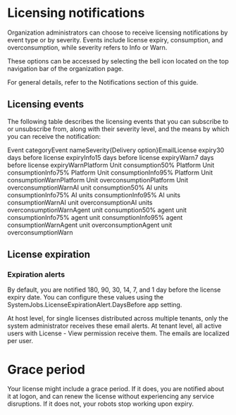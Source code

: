 ﻿# Licensing notifications

Organization administrators can choose to receive licensing notifications by event type or by severity. Events include license expiry, consumption, and overconsumption, while severity refers to Info or Warn.

These options can be accessed by selecting the bell  icon located on the top navigation bar of the organization page.

For general details, refer to the Notifications section of this guide.

## Licensing events

The following table describes the licensing events that you can subscribe to or unsubscribe from, along with their severity level, and the means by which you can receive the notification:

Event categoryEvent nameSeverity{Delivery option}EmailLicense expiry30 days before license expiryInfo15 days before license expiryWarn7 days before license expiryWarnPlatform Unit consumption50% Platform Unit consumptionInfo75% Platform Unit consumptionInfo95% Platform Unit consumptionWarnPlatform Unit overconsumptionPlatform Unit overconsumptionWarnAI unit consumption50% AI units consumptionInfo75% AI units consumptionInfo95% AI units consumptionWarnAI unit overconsumptionAI units overconsumptionWarnAgent unit consumption50% agent unit consumptionInfo75% agent unit consumptionInfo95% agent consumptionWarnAgent unit overconsumptionAgent unit overconsumptionWarn


## License expiration




### Expiration alerts

By default, you are notified 180, 90, 30, 14, 7, and 1 day before the license expiry date. You can configure these values using the SystemJobs.LicenseExpirationAlert.DaysBefore app setting.

At host level, for single licenses distributed across multiple tenants, only the system administrator receives these email alerts. At tenant level, all active users with License - View permission receive them. The emails are localized per user.

# Grace period

Your license might include a grace period. If it does, you are notified about it at logon, and can renew the license without experiencing any service disruptions. If it does not, your robots stop working upon expiry.

